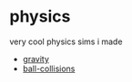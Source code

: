 # physics

very cool physics sims i made

- [gravity](./gravity)
- [ball-collisions](./ball-collisions)